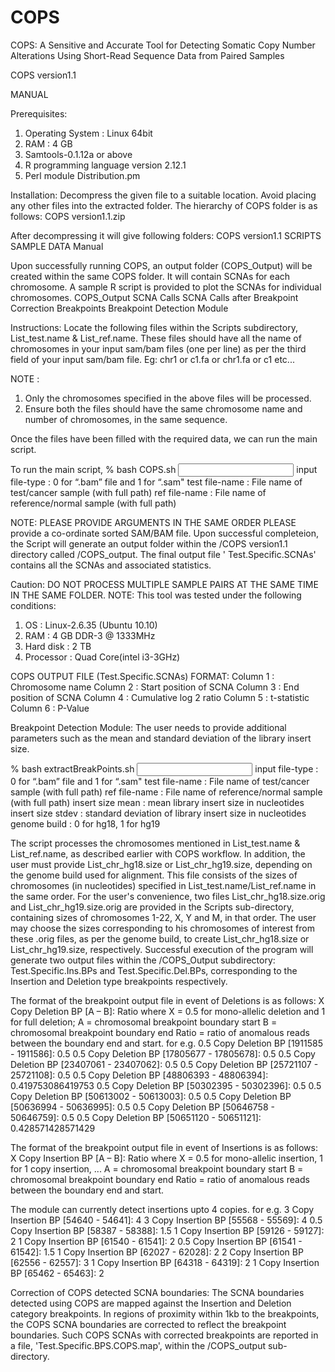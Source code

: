 # COPS
COPS: A Sensitive and Accurate Tool for Detecting Somatic Copy Number Alterations Using Short-Read Sequence Data from Paired Samples

COPS version1.1

MANUAL

Prerequisites:
1. Operating System : Linux 64bit
2. RAM : 4 GB
3. Samtools-0.1.12a or above
4. R programming language version 2.12.1
5. Perl module Distribution.pm

Installation:
Decompress the given file to a suitable location. Avoid placing any other files into the extracted
folder.
The hierarchy of COPS folder is as follows:
COPS version1.1.zip

After decompressing it will give following folders:
COPS version1.1
SCRIPTS
SAMPLE DATA
Manual

Upon successfully running COPS, an output folder (COPS_Output) will be created within the same
COPS folder. It will contain SCNAs for each chromosome. A sample R script is provided to plot the
SCNAs for individual chromosomes.
COPS_Output
SCNA Calls SCNA Calls after Breakpoint Correction
Breakpoints
Breakpoint Detection Module

Instructions:
Locate the following files within the Scripts subdirectory, List_test.name & List_ref.name. These
files should have all the name of chromosomes in your input sam/bam files (one per line) as per the
third field of your input sam/bam file.
Eg: chr1 or c1.fa or chr1.fa or c1 etc...

NOTE :
1. Only the chromosomes specified in the above files will be processed.
2. Ensure both the files should have the same chromosome name and number of
chromosomes, in the same sequence.

Once the files have been filled with the required data, we can run the main script.

To run the main script,
% bash COPS.sh <input file-type> <test file-name> <ref file-name>
input file-type : 0 for “.bam” file and 1 for “.sam"
test file-name : File name of test/cancer sample (with full path)
ref file-name : File name of reference/normal sample (with full path)

NOTE: PLEASE PROVIDE ARGUMENTS IN THE SAME ORDER
PLEASE provide a co-ordinate sorted SAM/BAM file.
Upon successful completeion, the Script will generate an output folder within the /COPS
version1.1 directory called /COPS_output. The final output file ' Test.Specific.SCNAs' contains all
the SCNAs and associated statistics.

Caution: DO NOT PROCESS MULTIPLE SAMPLE PAIRS AT THE SAME TIME IN THE
SAME FOLDER.
NOTE: This tool was tested under the following conditions:
1. OS : Linux-2.6.35 (Ubuntu 10.10)
2. RAM : 4 GB DDR-3 @ 1333MHz
3. Hard disk : 2 TB
4. Processor : Quad Core(intel i3-3GHz)

COPS OUTPUT FILE (Test.Specific.SCNAs) FORMAT:
Column 1 : Chromosome name
Column 2 : Start position of SCNA
Column 3 : End position of SCNA
Column 4 : Cumulative log 2 ratio
Column 5 : t-statistic
Column 6 : P-Value

Breakpoint Detection Module:
The user needs to provide additional parameters such as the mean and standard deviation of the
library insert size.

% bash extractBreakPoints.sh <input file-type> <test file-name> <ref file-name> <insert size mean>
<insert size stdev> <genome build>
input file-type : 0 for “.bam” file and 1 for “.sam"
test file-name : File name of test/cancer sample (with full path)
ref file-name : File name of reference/normal sample (with full path)
insert size mean : mean library insert size in nucleotides
insert size stdev : standard deviation of library insert size in nucleotides
genome build : 0 for hg18, 1 for hg19

The script processes the chromosomes mentioned in List_test.name & List_ref.name, as described
earlier with COPS workflow. In addition, the user must provide List_chr_hg18.size or
List_chr_hg19.size, depending on the genome build used for alignment. This file consists of the
sizes of chromosomes (in nucleotides) specified in List_test.name/List_ref.name in the same order.
For the user's convenience, two files List_chr_hg18.size.orig and List_chr_hg19.size.orig are
provided in the Scripts sub-directory, containing sizes of chromosomes 1-22, X, Y and M, in that
order. The user may choose the sizes corresponding to his chromosomes of interest from these .orig
files, as per the genome build, to create List_chr_hg18.size or List_chr_hg19.size, respectively.
Successful execution of the program will generate two output files within the /COPS_Output subdirectory:
Test.Specific.Ins.BPs and Test.Specific.Del.BPs, corresponding to the Insertion and
Deletion type breakpoints respectively.

The format of the breakpoint output file in event of Deletions is as follows:
X Copy Deletion BP [A – B]: Ratio
where X = 0.5 for mono-allelic deletion and 1 for full deletion;
A = chromosomal breakpoint boundary start
B = chromosomal breakpoint boundary end
Ratio = ratio of anomalous reads between the boundary end and start.
for e.g.
0.5 Copy Deletion BP [1911585 - 1911586]: 0.5
0.5 Copy Deletion BP [17805677 - 17805678]: 0.5
0.5 Copy Deletion BP [23407061 - 23407062]: 0.5
0.5 Copy Deletion BP [25721107 - 25721108]: 0.5
0.5 Copy Deletion BP [48806393 - 48806394]: 0.419753086419753
0.5 Copy Deletion BP [50302395 - 50302396]: 0.5
0.5 Copy Deletion BP [50613002 - 50613003]: 0.5
0.5 Copy Deletion BP [50636994 - 50636995]: 0.5
0.5 Copy Deletion BP [50646758 - 50646759]: 0.5
0.5 Copy Deletion BP [50651120 - 50651121]: 0.428571428571429

The format of the breakpoint output file in event of Insertions is as follows:
X Copy Insertion BP [A – B]: Ratio
where X = 0.5 for mono-allelic insertion, 1 for 1 copy insertion, ...
A = chromosomal breakpoint boundary start
B = chromosomal breakpoint boundary end
Ratio = ratio of anomalous reads between the boundary end and start.

The module can currently detect insertions upto 4 copies.
for e.g.
3 Copy Insertion BP [54640 - 54641]: 4
3 Copy Insertion BP [55568 - 55569]: 4
0.5 Copy Insertion BP [58387 - 58388]: 1.5
1 Copy Insertion BP [59126 - 59127]: 2
1 Copy Insertion BP [61540 - 61541]: 2
0.5 Copy Insertion BP [61541 - 61542]: 1.5
1 Copy Insertion BP [62027 - 62028]: 2
2 Copy Insertion BP [62556 - 62557]: 3
1 Copy Insertion BP [64318 - 64319]: 2
1 Copy Insertion BP [65462 - 65463]: 2

Correction of COPS detected SCNA boundaries:
The SCNA boundaries detected using COPS are mapped against the Insertion and Deletion category
breakpoints. In regions of proximity within 1kb to the breakpoints, the COPS SCNA boundaries are
corrected to reflect the breakpoint boundaries. Such COPS SCNAs with corrected breakpoints are
reported in a file, 'Test.Specific.BPS.COPS.map', within the /COPS_output sub-directory.
